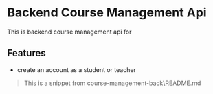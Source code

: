 # Backend Course Management Api

This is backend course management api for

## Features

- create an account as a student or teacher

> This is a snippet from course-management-back\README.md
